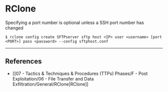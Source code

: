 # RClone

Specifying a port number is optional unless a SSH port number has changed

`$ rclone config create SFTPserver sftp host <IP> user <username> [port <PORT>] pass <password> --config sftphost.conf`

---
## References

- [[07 - Tactics & Techniques & Procedures (TTPs) Phases/F - Post Exploitation/06 - File Transfer and Data Exfiltration/General/RClone|RClone]]